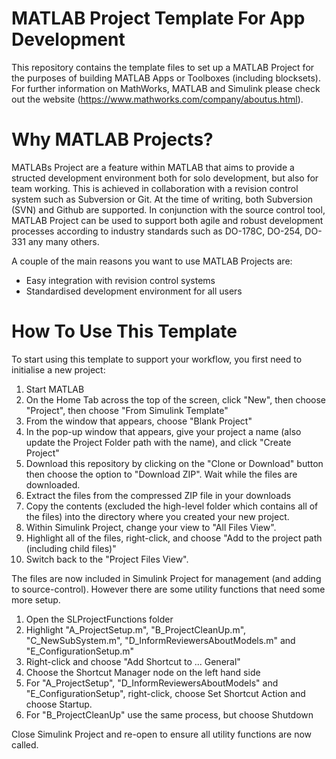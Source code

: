 # MATLAB Project Template For App Development
This repository contains the template files to set up a MATLAB Project for the purposes of building MATLAB Apps or Toolboxes (including blocksets). For further information on MathWorks, MATLAB and Simulink please check out the website (https://www.mathworks.com/company/aboutus.html).

# Why MATLAB Projects?
MATLABs Project are a feature within MATLAB that aims to provide a structed development environment both for solo development, but also for team working. This is achieved in collaboration with a revision control system such as Subversion or Git. At the time of writing, both Subversion (SVN) and Github are supported. In conjunction with the source control tool, MATLAB Project can be used to support both agile and robust development processes according to industry standards such as DO-178C, DO-254, DO-331 any many others.

A couple of the main reasons you want to use MATLAB Projects are:

- Easy integration with revision control systems
- Standardised development environment for all users

# How To Use This Template
To start using this template to support your workflow, you first need to initialise a new project:

  1. Start MATLAB
  2. On the Home Tab across the top of the screen, click "New", then choose "Project", then choose "From Simulink Template"
  3. From the window that appears, choose "Blank Project"
  4. In the pop-up window that appears, give your project a name (also update the Project Folder path with the name), and click "Create Project"
  5. Download this repository by clicking on the "Clone or Download" button then choose the option to "Download ZIP". Wait while the files are downloaded. 
  6. Extract the files from the compressed ZIP file in your downloads
  7. Copy the contents (excluded the high-level folder which contains all of the files) into the directory where you created your new project.
  8. Within Simulink Project, change your view to "All Files View".
  9. Highlight all of the files, right-click, and choose "Add to the project path (including child files)"
  10. Switch back to the "Project Files View".

The files are now included in Simulink Project for management (and adding to source-control). However there are some utility functions that need some more setup.

   1. Open the SLProjectFunctions folder
   2. Highlight "A_ProjectSetup.m", "B_ProjectCleanUp.m", "C_NewSubSystem.m", "D_InformReviewersAboutModels.m" and "E_ConfigurationSetup.m"
   3. Right-click and choose "Add Shortcut to ... General"
   4. Choose the Shortcut Manager node on the left hand side
   5. For "A_ProjectSetup", "D_InformReviewersAboutModels" and "E_ConfigurationSetup", right-click, choose Set Shortcut Action and choose Startup.
   6. For "B_ProjectCleanUp" use the same process, but choose Shutdown
  
 Close Simulink Project and re-open to ensure all utility functions are now called.